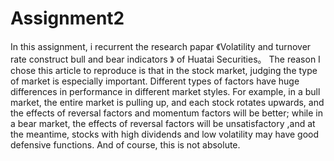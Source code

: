 # Assignment2
In this assignment, i recurrent the research papar 《Volatility and turnover rate construct bull and bear indicators 》 of Huatai Securities。
The reason I chose this article to reproduce is that in the stock market, judging the type of market is especially important. 
Different types of factors have huge differences in performance in different market styles. 
For example, in a bull market, the entire market is pulling up, and each stock rotates upwards, and the effects of reversal factors and momentum factors will be better;
while in a bear market, the effects of reversal factors will be unsatisfactory ,and at the meantime, stocks with high dividends and low volatility may have good defensive
functions. And of course, this is not absolute. 
